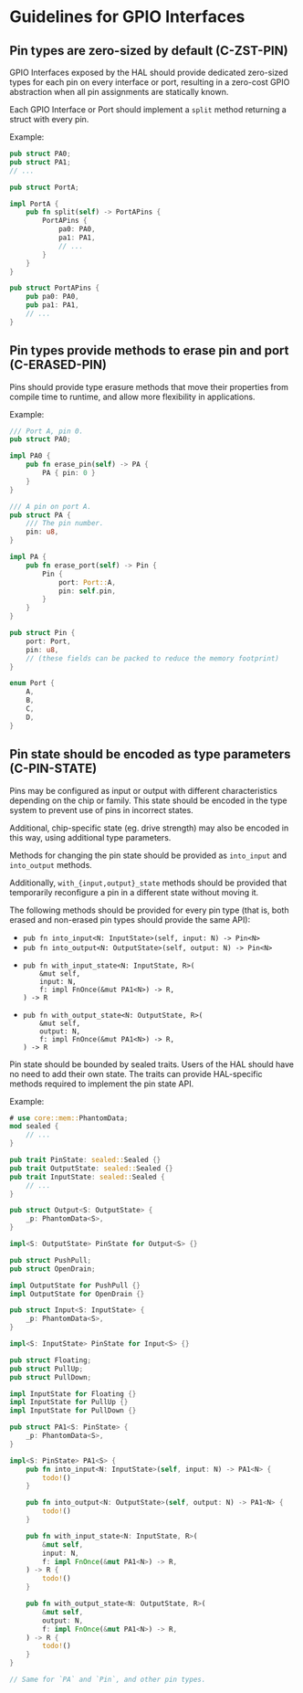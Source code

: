 # Guidelines for GPIO Interfaces

<a id="c-zst-pin"></a>
## Pin types are zero-sized by default (C-ZST-PIN)

GPIO Interfaces exposed by the HAL should provide dedicated zero-sized types for
each pin on every interface or port, resulting in a zero-cost GPIO abstraction
when all pin assignments are statically known.

Each GPIO Interface or Port should implement a `split` method returning a
struct with every pin.

Example:

```rust
pub struct PA0;
pub struct PA1;
// ...

pub struct PortA;

impl PortA {
    pub fn split(self) -> PortAPins {
        PortAPins {
            pa0: PA0,
            pa1: PA1,
            // ...
        }
    }
}

pub struct PortAPins {
    pub pa0: PA0,
    pub pa1: PA1,
    // ...
}
```

<a id="c-erased-pin"></a>
## Pin types provide methods to erase pin and port (C-ERASED-PIN)

Pins should provide type erasure methods that move their properties from
compile time to runtime, and allow more flexibility in applications.

Example:

```rust
/// Port A, pin 0.
pub struct PA0;

impl PA0 {
    pub fn erase_pin(self) -> PA {
        PA { pin: 0 }
    }
}

/// A pin on port A.
pub struct PA {
    /// The pin number.
    pin: u8,
}

impl PA {
    pub fn erase_port(self) -> Pin {
        Pin {
            port: Port::A,
            pin: self.pin,
        }
    }
}

pub struct Pin {
    port: Port,
    pin: u8,
    // (these fields can be packed to reduce the memory footprint)
}

enum Port {
    A,
    B,
    C,
    D,
}
```

<a id="c-pin-state"></a>
## Pin state should be encoded as type parameters (C-PIN-STATE)

Pins may be configured as input or output with different characteristics
depending on the chip or family. This state should be encoded in the type system
to prevent use of pins in incorrect states.

Additional, chip-specific state (eg. drive strength) may also be encoded in this
way, using additional type parameters.

Methods for changing the pin state should be provided as `into_input` and
`into_output` methods.

Additionally, `with_{input,output}_state` methods should be provided that
temporarily reconfigure a pin in a different state without moving it.

The following methods should be provided for every pin type (that is, both
erased and non-erased pin types should provide the same API):

* `pub fn into_input<N: InputState>(self, input: N) -> Pin<N>`
* `pub fn into_output<N: OutputState>(self, output: N) -> Pin<N>`
* ```
  pub fn with_input_state<N: InputState, R>(
      &mut self,
      input: N,
      f: impl FnOnce(&mut PA1<N>) -> R,
  ) -> R
  ```
* ```
  pub fn with_output_state<N: OutputState, R>(
      &mut self,
      output: N,
      f: impl FnOnce(&mut PA1<N>) -> R,
  ) -> R
  ```


Pin state should be bounded by sealed traits. Users of the HAL should have no
need to add their own state. The traits can provide HAL-specific methods
required to implement the pin state API.

Example:

```rust
# use core::mem::PhantomData;
mod sealed {
    // ...
}

pub trait PinState: sealed::Sealed {}
pub trait OutputState: sealed::Sealed {}
pub trait InputState: sealed::Sealed {
    // ...
}

pub struct Output<S: OutputState> {
    _p: PhantomData<S>,
}

impl<S: OutputState> PinState for Output<S> {}

pub struct PushPull;
pub struct OpenDrain;

impl OutputState for PushPull {}
impl OutputState for OpenDrain {}

pub struct Input<S: InputState> {
    _p: PhantomData<S>,
}

impl<S: InputState> PinState for Input<S> {}

pub struct Floating;
pub struct PullUp;
pub struct PullDown;

impl InputState for Floating {}
impl InputState for PullUp {}
impl InputState for PullDown {}

pub struct PA1<S: PinState> {
    _p: PhantomData<S>,
}

impl<S: PinState> PA1<S> {
    pub fn into_input<N: InputState>(self, input: N) -> PA1<N> {
        todo!()
    }

    pub fn into_output<N: OutputState>(self, output: N) -> PA1<N> {
        todo!()
    }

    pub fn with_input_state<N: InputState, R>(
        &mut self,
        input: N,
        f: impl FnOnce(&mut PA1<N>) -> R,
    ) -> R {
        todo!()
    }

    pub fn with_output_state<N: OutputState, R>(
        &mut self,
        output: N,
        f: impl FnOnce(&mut PA1<N>) -> R,
    ) -> R {
        todo!()
    }
}

// Same for `PA` and `Pin`, and other pin types.
```
